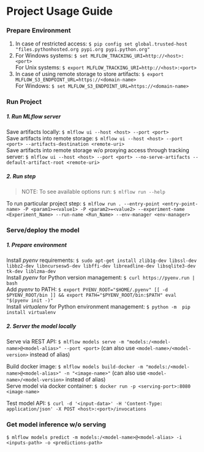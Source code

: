# Project Usage Guide

### Prepare Environment
1. In case of restricted access: ```$ pip config set global.trusted-host "files.pythonhosted.org pypi.org pypi.python.org"```  
2. For Windows systems: ```$ set MLFLOW_TRACKING_URI=http://<host>:<port>```  
For Unix systems: ```$ export MLFLOW_TRACKING_URI=http://<host>:<port>```  
3. In case of using remote storage to store artifacts: ```$ export MLFLOW_S3_ENDPOINT_URL=https://<domain-name>```  
For Windows: ```$ set MLFLOW_S3_ENDPOINT_URL=https://<domain-name>```  

### Run Project
##### 1. Run MLflow server
Save artifacts locally: ```$ mlflow ui --host <host> --port <port>```  
Save artifacts into remote storage: ```$ mlflow ui --host <host> --port <port> --artifacts-destination <remote-uri>```  
Save artifacts into remote storage w/o proxying access through tracking server: ```$ mlflow ui --host <host> --port <port> --no-serve-artifacts --default-artifact-root <remote-uri>```  

##### 2. Run step
> NOTE: To see available options run: ```$ mlflow run --help```  

To run particular project step: ```$ mlflow run . --entry-point <entry-point-name> -P <param1>=<value1> -P <param2>=<value2> --experiment-name <Experiment_Name> --run-name <Run_Name> --env-manager <env-manager>```

### Serve/deploy the model
##### 1. Prepare environment
Install *pyenv* requirements: ```$ sudo apt-get install zlib1g-dev libssl-dev libbz2-dev libncursesw5-dev libffi-dev libreadline-dev libsqlite3-dev tk-dev liblzma-dev```  
Install *pyenv* for Python version management: ```$ curl https://pyenv.run | bash```  
Add *pyenv* to PATH: ```$ export PYENV_ROOT="$HOME/.pyenv"
[[ -d $PYENV_ROOT/bin ]] && export PATH="$PYENV_ROOT/bin:$PATH"
eval "$(pyenv init -)"```  
Install *virtualenv* for Python environment management: ```$ python -m  pip install virtualenv```

##### 2. Server the model locally
Serve via REST API: ```$ mlflow models serve -m "models:/<model-name>@<model-alias>" --port <port>``` (can also use ```<model-name>/<model-version>``` instead of alias)  

Build docker image: ```$ mlflow models build-docker -m "models:/<model-name>@<model-alias>" -n "<image-name>"``` (can also use ```<model-name>/<model-version>``` instead of alias)  
Serve model via docker container: ```$ docker run -p <serving-port>:8080 <image-name>```  

Test model API: ```$ curl -d '<input-data>' -H 'Content-Type: application/json' -X POST <host>:<port>/invocations```  

### Get model inference w/o serving
```$ mlflow models predict -m models:/<model-name>@<model-alias> -i <inputs-path> -o <predictions-path>```  
